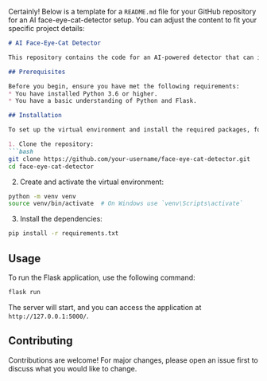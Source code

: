 Certainly! Below is a template for a `README.md` file for your GitHub repository for an AI face-eye-cat-detector setup. You can adjust the content to fit your specific project details:

```markdown
# AI Face-Eye-Cat Detector

This repository contains the code for an AI-powered detector that can identify faces, eyes, and cats in images.

## Prerequisites

Before you begin, ensure you have met the following requirements:
* You have installed Python 3.6 or higher.
* You have a basic understanding of Python and Flask.

## Installation

To set up the virtual environment and install the required packages, follow these steps:

1. Clone the repository:
```bash
git clone https://github.com/your-username/face-eye-cat-detector.git
cd face-eye-cat-detector
```

2. Create and activate the virtual environment:
```bash
python -m venv venv
source venv/bin/activate  # On Windows use `venv\Scripts\activate`
```

3. Install the dependencies:
```bash
pip install -r requirements.txt
```

## Usage

To run the Flask application, use the following command:

```bash
flask run
```

The server will start, and you can access the application at `http://127.0.0.1:5000/`.

## Contributing

Contributions are welcome! For major changes, please open an issue first to discuss what you would like to change.